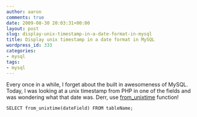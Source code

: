 ```yaml
---
author: aaron
comments: true
date: 2009-08-30 20:03:31+00:00
layout: post
slug: display-unix-timestamp-in-a-date-format-in-mysql
title: Display unix timestamp in a date format in MySQL
wordpress_id: 333
categories:
- mysql
tags:
- mysql
---
```


Every once in a while, I forget about the built in awesomeness of MySQL.  Today, I was looking at a unix timestamp from PHP in one of the fields and was wondering what that date was.  Derr, use [from_unixtime](http://dev.mysql.com/doc/refman/5.1/en/date-and-time-functions.html#function_from-unixtime) function!


    
    
    SELECT from_unixtime(dateField) FROM tableName;
    
